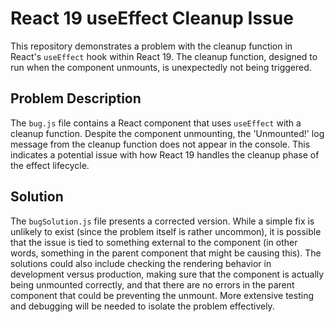 # React 19 useEffect Cleanup Issue

This repository demonstrates a problem with the cleanup function in React's `useEffect` hook within React 19.  The cleanup function, designed to run when the component unmounts, is unexpectedly not being triggered.

## Problem Description

The `bug.js` file contains a React component that uses `useEffect` with a cleanup function.  Despite the component unmounting, the 'Unmounted!' log message from the cleanup function does not appear in the console.  This indicates a potential issue with how React 19 handles the cleanup phase of the effect lifecycle.

## Solution

The `bugSolution.js` file presents a corrected version.  While a simple fix is unlikely to exist (since the problem itself is rather uncommon), it is possible that the issue is tied to something external to the component (in other words, something in the parent component that might be causing this). The solutions could also include checking the rendering behavior in development versus production, making sure that the component is actually being unmounted correctly, and that there are no errors in the parent component that could be preventing the unmount. More extensive testing and debugging will be needed to isolate the problem effectively.